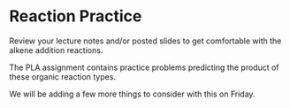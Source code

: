 # Reaction Practice

Review your lecture notes and/or posted slides to get comfortable with the alkene addition reactions.

The PLA assignment contains practice problems predicting the product of these organic reaction types.

We will be adding a few more things to consider with this on Friday.

